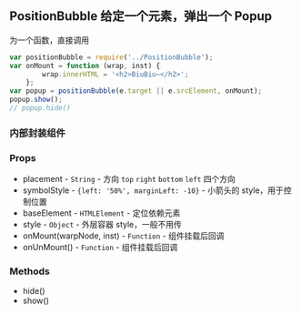 ## PositionBubble 给定一个元素，弹出一个 Popup
为一个函数，直接调用
```JavaScript
var positionBubble = require('../PositionBubble');
var onMount = function (wrap, inst) {
        wrap.innerHTML = '<h2>BiuBiu~</h2>';
    };
var popup = positionBubble(e.target || e.srcElement, onMount);
popup.show();
// popup.hide()
```

### 内部封装组件
### Props
+ placement - `String` - 方向 `top` `right` `bottom` `left` 四个方向
+ symbolStyle - `{left: '50%', marginLeft: -10}` - 小箭头的 style，用于控制位置
+ baseElement - `HTMLElement` - 定位依赖元素
+ style - `Object` - 外层容器 style，一般不用传
+ onMount(warpNode, inst) - `Function` - 组件挂载后回调
+ onUnMount() - `Function` - 组件挂载后回调

### Methods
+ hide()
+ show()